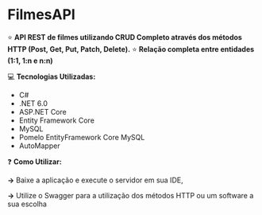 # FilmesAPI

⭐ **API REST de filmes utilizando CRUD Completo através dos métodos HTTP (Post, Get, Put, Patch, Delete).**
⭐ **Relação completa entre entidades (1:1, 1:n e n:n)**

💻 **Tecnologias Utilizadas:**
<ul>
<li>C#</li>
<li>.NET 6.0</li>
<li>ASP.NET Core</li>
<li>Entity Framework Core</li>
<li>MySQL</li>
<li>Pomelo EntityFramework Core MySQL</li>
<li>AutoMapper</li>
</ul>

❓ **Como Utilizar:**
<p><strong>-></strong> Baixe a aplicação e execute o servidor em sua IDE,</p>
<p><strong>-></strong> Utilize o Swagger para a utilização dos métodos HTTP ou um software a sua escolha</p>
